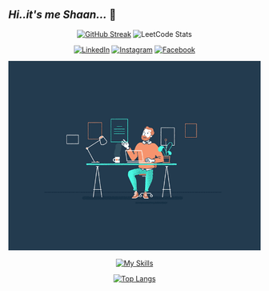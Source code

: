 ## *Hi..it's me Shaan...* 👋  

<div align="center"> 
  
[![GitHub Streak](https://streak-stats.demolab.com/?user=shaanarshaqu&theme=chartreuse-dark)](https://git.io/streak-stats)
![LeetCode Stats](https://leetcode.card.workers.dev/shaanarshaqu?theme=dark&font=source_code_pro&extension=null)
</div>
<div align="center">  
  
  [![LinkedIn](https://img.shields.io/badge/-LinkedIn-blue?style=flat-square&logo=linkedin&logoColor=white&link=https://www.linkedin.com/in/shaan-arshaqu-13a16b290)](https://www.linkedin.com/in/shaan-arshaqu-13a16b290)
  [![Instagram](https://img.shields.io/badge/-Instagram-E4405F?style=flat-square&logo=instagram&logoColor=white&link=https://www.instagram.com/shaan_arshaqu_/)](https://www.instagram.com/shaan_arshaqu_/)
  [![Facebook](https://img.shields.io/badge/-Facebook-1877F2?style=flat-square&logo=facebook&logoColor=white&link=https://www.facebook.com/shaan.arshaqu)](https://www.facebook.com/shaan.arshaqu)

</div>

<div align="center">

  ![Description](https://github.com/shaanarshaqu/shaanarshaqu/raw/main/desk.gif)
  
</div>

<div align="center">
  
  [![My Skills](https://skillicons.dev/icons?i=dotnet,cs,react,redux,js,html,css,bootstrap)](https://www.microsoft.com/en-in/download/details.aspx?id=30653)
  
</div>
<div align="center">
  
  [![Top Langs](https://github-readme-stats.vercel.app/api/top-langs/?username=shaanarshaqu&layout=compact&theme=vision-friendly-dark)](https://github.com/anuraghazra/github-readme-stats)
  
</div>


   <!-- ![Footer](https://github.com/shaanarshaqu/shaanarshaqu/raw/main/footer.svg) -->


<!--
**rock-32/rock-32** is a ✨ _special_ ✨ repository because its `README.md` (this file) appears on your GitHub profile.
Here are some ideas to get you started:
- 🔭 I’m currently working on ...
- 🌱 I’m currently learning ...
- 👯 I’m looking to collaborate on ...
- 🤔 I’m looking for help with ...
- 💬 Ask me about ...
- 📫 How to reach me: ...
- 😄 Pronouns: ...
- ⚡ Fun fact: ...
-->

